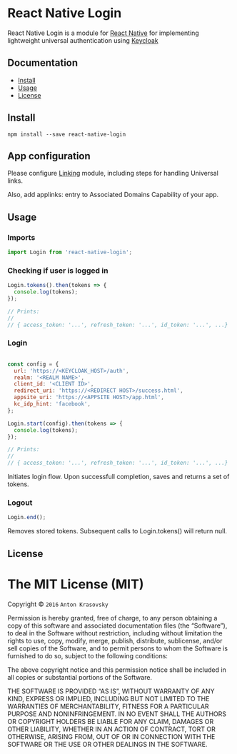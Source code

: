 # React Native Login

React Native Login is a module for [React Native](https://facebook.github.io/react-native/) for implementing lightweight universal authentication using [Keycloak](http://keycloak.org)


## Documentation

- [Install](https://github.com/naoufal/react-native-speech#install)
- [Usage](https://github.com/naoufal/react-native-speech#usage)
- [License](https://github.com/naoufal/react-native-speech#license)

## Install

```shell
npm install --save react-native-login
```

## App configuration

Please configure [Linking](https://facebook.github.io/react-native/docs/linking.html) module, including steps for handling Universal links.

Also, add applinks:<APPSITE HOST> entry to Associated Domains Capability of your app.

## Usage

### Imports

```js
import Login from 'react-native-login';
```

### Checking if user is logged in

```js
Login.tokens().then(tokens => {
  console.log(tokens);
});

// Prints:
//
// { access_token: '...', refresh_token: '...', id_token: '...', ...}
```

### Login

```js

const config = {
  url: 'https://<KEYCLOAK_HOST>/auth',
  realm: '<REALM NAME>',
  client_id: '<CLIENT ID>',
  redirect_uri: 'https://<REDIRECT HOST>/success.html',
  appsite_uri: 'https://<APPSITE HOST>/app.html',
  kc_idp_hint: 'facebook',
};

Login.start(config).then(tokens => {
  console.log(tokens);
});

// Prints:
//
// { access_token: '...', refresh_token: '...', id_token: '...', ...}
```

Initiates login flow. Upon successfull completion, saves and returns a set of tokens.

### Logout

```js
Login.end();
```

Removes stored tokens. Subsequent calls to Login.tokens() will return null.

## License

The MIT License (MIT)
=====================

Copyright © `2016` `Anton Krasovsky`

Permission is hereby granted, free of charge, to any person
obtaining a copy of this software and associated documentation
files (the “Software”), to deal in the Software without
restriction, including without limitation the rights to use,
copy, modify, merge, publish, distribute, sublicense, and/or sell
copies of the Software, and to permit persons to whom the
Software is furnished to do so, subject to the following
conditions:

The above copyright notice and this permission notice shall be
included in all copies or substantial portions of the Software.

THE SOFTWARE IS PROVIDED “AS IS”, WITHOUT WARRANTY OF ANY KIND,
EXPRESS OR IMPLIED, INCLUDING BUT NOT LIMITED TO THE WARRANTIES
OF MERCHANTABILITY, FITNESS FOR A PARTICULAR PURPOSE AND
NONINFRINGEMENT. IN NO EVENT SHALL THE AUTHORS OR COPYRIGHT
HOLDERS BE LIABLE FOR ANY CLAIM, DAMAGES OR OTHER LIABILITY,
WHETHER IN AN ACTION OF CONTRACT, TORT OR OTHERWISE, ARISING
FROM, OUT OF OR IN CONNECTION WITH THE SOFTWARE OR THE USE OR
OTHER DEALINGS IN THE SOFTWARE.
